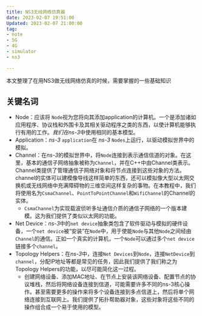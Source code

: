 ```yaml
---
title: NS3无线网络仿真器
date: 2023-02-07 19:51:00
Updated: 2023-02-07 21:00:00
tag: 
- note
- 5G
- 4G
- simulator
- ns3

---
```


本文整理了在用NS3做无线网络仿真的时候，需要掌握的一些基础知识

<!-- more -->

## 关键名词

- Node：应该将 `Node`视为您将向其添加application的计算机。一个是添加诸如应用程序、协议栈和外围卡及其相关驱动程序之类的东西，以使计算机能够执行有用的工作。*我们在ns-3*中使用相同的基本模型。
- Application：*ns-3* `application`在 *ns-3* `Nodes`上运行，以驱动模拟世界中的模拟。
- Channel：在*ns-3*的模拟世界中，将`Node`连接到表示通信信道的对象。在这里，基本的通信子网络抽象被称为`Channel`，并在C++中由Channel类表示。Channel类提供了管理通信子网络对象和将节点连接到这些对象的方法。channel的实体可以建模像导线这样简单的东西，还可以模拟像大型以太网交换机或无线网络中充满障碍物的三维空间这样复杂的事物。在本教程中，我们将使用名为`CsmaChannel`、`PointToPointChannel`和`WifiChannel`的Channel的实体。
    - `CsmaChannel`为实现载波侦听多址通信介质的通信子网络的一个版本建模。这为我们提供了类似以太网的功能。
- Net Device：*ns-3*中的`net device`抽象类包含了软件驱动与模拟的硬件设备，一个`net device`被“安装”在`Node`中，用于使能`Node`与其他`Node`之间经由`Channel`的通信。正如一个真实的计算机，一个`Node`可以通过多个`net device`链接多个`channel`。
- Topology Helpers：在*ns-3*中，连接`Net Devices`到`Node`，连接`NetDevice`到`channel`，分配IP地址等都是常见的任务，因此我们提供了我们称之为Topology Helpers的功能，以尽可能简化这一过程。
    - 创建网络设备、添加MAC地址、在节点上安装该网络设备、配置节点的协议堆栈，然后将网络设备连接到信道，可能需要许多不同的ns-3核心操作。甚至需要更多的操作来将多个设备连接到多点信道上，然后将单个网络连接到互联网上。我们提供了拓扑帮助器对象，这些对象将这些不同的操作组合成一个易于使用的模型。

